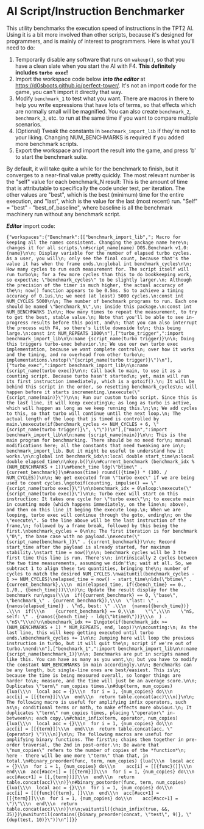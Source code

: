 # AI Script/Instruction Benchmarker
This utility benchmarks the execution speed of instructions in the TPT2 AI.
Using it is a bit more involved than other scripts, because it's designed for programmers, and is mainly of interest to programmers.
Here is what you'll need to do:

1. Temporarily disable any software that runs on `wakeup()`, so that you have a clean slate when you start the AI with F4. **This definitely includes `turbo exec`!**
2. Import the workspace code below ***into the editor*** at https://d0sboots.github.io/perfect-tower/.
   It's not an import code for the game, you can't import it directly that way.
3. Modify `benchmark_1` to test what you want. There are macros in there to help you write expressions that have lots of terms,
   so that effects which are normally small will be magnified. You can also create `benchmark_2`, `benchmark_3`, etc. to run at
   the same time if you want to compare multiple scenarios.
4. (Optional) Tweak the constants in `benchmark_import_lib` if they're not to your liking. Changing NUM_BENCHMARKS is required
   if you added more benchmark scripts.
5. Export the workspace and import the result into the game, and press 'b' to start the benchmark suite.

By default, it will take quite a while for the benchmark to finish, but it converges to a near-final value pretty quickly.
The most relevant number is the "self" value for each benchmark_N result: This is the amount of time that is attributable to specifically
the code under test, per iteration. The other values are "best", which is the best (minimum) time for the entire execution, and "last",
which is the value for the last (most recent) run. "Self" = "best" - "best_of_baseline", where baseline is all the benchmark machinery
run without any benchmark script.

***Editor*** import code:
```
{"workspaces":{"Benchmark":[["benchmark_import_lib","; Macro for keeping all the names consistent. Changing the package name here\n; changes it for all scripts.\n#script_name(name) D0S.Benchmark v1.0:{name}\n\n; Display variable for the number of elapsed turbo cycles. As a user, you will\n; only see the final count, because that's the value it has when the frame ends.\n:global int benchmark_cycles\n\n; How many cycles to run each measurement for. The script itself will run turbo\n; for a few more cycles than this to do bookkeeping work, so expect\n; \"benchmark_cycles\" to be slightly larger.\n; Although the precision of the timer is much higher, the actual accuracy of the\n; now() function appears to be 0.5ms. So to achieve a timing accuracy of 0.1us,\n; we need (at least) 5000 cycles.\n:const int NUM_CYCLES 5000\n\n; The number of benchmark programs to run. Each one should be named \"benchmark_N\",\n; inside this package.\n:const int NUM_BENCHMARKS 1\n\n; How many times to repeat the measurement, to try to get the best, stable value.\n; Note that you'll be able to see in-progress results before this point, and\n; that you can also interrupt the process with F4, so there's little downside to\n; this being large.\n:const int NUM_REPEATS 1000\n"],["turbo_trigger",":import benchmark_import_lib\n\n:name {script_name(turbo trigger)}\n\n; Doing this triggers turbo-exec behavior.\n; We use our own turbo exec implementation, because we want complete control\n; over how it works and the timing, and no overhead from other turbo\n; implementations.\nstop(\"{script_name(turbo trigger)}\")\n"],["turbo_exec",":import benchmark_import_lib\n\n:name {script_name(turbo exec)}\n\n; Call back to main, to use it as a counting script. Because turbo hasn't started\n; yet, main will run its first instruction immediately, which is a gotoif().\n; It will be behind this script in the order, so resetting benchmark_cycles\n; will happen before it starts incrementing.\nexecute(\"{script_name(main)}\")\n\n; Run our custom turbo script. Since this is the last line, it will keep executing\n; as long as turbo is active, which will happen as long as we keep running this.\n;\n; We add cycles to this, so that turbo will continue until the next loop.\n; The actual length of the loop that is timed is controlled by main.\nexecute(if(benchmark_cycles <= NUM_CYCLES + 6, \"{script_name(turbo trigger)}\", \"\"))\n"],["main",":import benchmark_import_lib\n\n:name {script_name(main)}\n\n; This is the main program for benchmarking. There should be no need for\n; manual modifications here; all the constants that need tweaking are in\n; benchmark_import_lib. But it might be useful to understand how it works.\n\n:global int benchmark_idx\n:local double start_time\n:local double elapsed_time\n\nkey.b()\n\n#current_benchmark (benchmark_idx % (NUM_BENCHMARKS + 1))\n#bench_time ldg(\"btime\" . {current_benchmark})\n#nanos(time) round(({time}) * (100. / NUM_CYCLES))\n\n; We get executed from \"turbo exec\" if we are being used to count cycles.\ngotoif(counting, impulse() == \"{script_name(turbo exec)}\")\n\nbenchmark_idx = 0\nloop:\nexecute(\"{script_name(turbo exec)}\")\n\n; Turbo exec will start on this instruction: It takes one cycle for \"turbo exec\"\n; to execute main in counting mode (which happens immediately, on the line\n; above), and then on this line it beging the execute loop.\n; When we are looping, turbo exec will continue through the goto, ending\n; on the \"execute\". So the line above will be the last instruction of the frame,\n; followed by a frame break, followed by this being the first.\nbenchmark_cycles = 0\n\n; The first iteration is for benchmark \"0\", the base case with no payload.\nexecute(\"{script_name(benchmark_)}\" . {current_benchmark})\n\n; Record start_time after the payload is already started, for maximum stability.\nstart_time = now()\n\n; benchmark_cycles will be 3 the first time this line is run. There's\n; intrinsically 2 cycles between the two time measurements, assuming we didn't\n; wait at all. So, we subtract 1 to align these two quantities, bringing the\n; number of cycles to match the desired NUM_CYCLES.\nwaituntil(benchmark_cycles - 1 >= NUM_CYCLES)\nelapsed_time = now() - start_time\nlds(\"btime\" . {current_benchmark},\\\n  min(elapsed_time, if({bench_time} == 0., 1./0., {bench_time}))\\\n)\n; Update the result display for the benchmark run\ngss(\\\n  if({current_benchmark} == 0, \"base\", \"benchmark_\" . {current_benchmark}),\\\n  \"last: \" . {nanos(elapsed_time)} . \"nS, best: \" .\\\n  {nanos({bench_time})} .\\\n  if(\\\n    {current_benchmark} == 0,\\\n    \"\",\\\n    \"nS, self: \" . {nanos({bench_time} - ldg(\"btime0\"))}\\\n  ) . \"nS\"\\\n)\n\nbenchmark_idx += 1\ngoto(if(benchmark_idx >= (NUM_BENCHMARKS + 1) * NUM_REPEATS, end, loop))\n\ncounting:\n; As the last line, this will keep getting executed until turbo ends.\nbenchmark_cycles += 1\n\n; Jumping here will loop the previous instruction in turbo, but it will quit the\n; script if we're out of turbo.\nend:\n"],["benchmark_1",":import benchmark_import_lib\n\n:name {script_name(benchmark_1)}\n\n; Benchmarks are put in scripts named like this. You can have as many as you want,\n; but you have to modify the constant NUM_BENCHMARKS in main accordingly.\n\n; Benchmarks can be any length, but single-line ones are best/easiest. This is\n; because the time is being measured overall, so longer things are harder to\n; measure, and the time will just be an average score.\n\n; Duplicates \"term\" num_copies times.\n#dup(term, num_copies) {lua(\\\n  local acc = {}\\\n  for i = 1, {num_copies} do\\\n    acc[i] = [[{term}]]\\\n  end\\\n  return table.concat(acc)\\\n)}\n\n; The following macro is useful for amplifying infix operators, such as\n; conditional terms or math, to make effects more obvious.\n; It duplicates \"term\" num_copies times, placing \"operator\" in-between\n; each copy.\n#chain_infix(term, operator, num_copies) {lua(\\\n  local acc = {}\\\n  for i = 1, {num_copies} do\\\n    acc[i] = [[{term}]]\\\n  end\\\n  return table.concat(acc, \" {operator} \")\\\n)}\n\n; The following macros are useful for amplifying binary functions. The first\n; chains them together in pre-order traversal, the 2nd in post-order.\n; Be aware that \"num_copies\" refers to the number of copies of the *function*\n; here - there will be one more \"term\" than that, in total.\n#binary_preorder(func, term, num_copies) {lua(\\\n  local acc = {}\\\n  for i = 1, {num_copies} do\\\n    acc[i] = [[{func}(]]\\\n  end\\\n  acc[#acc+1] = [[{term}]]\\\n  for i = 1, {num_copies} do\\\n    acc[#acc+1] = [[,{term})]]\\\n  end\\\n  return table.concat(acc)\\\n)}\n#binary_postorder(func, term, num_copies) {lua(\\\n  local acc = {}\\\n  for i = 1, {num_copies} do\\\n    acc[i] = [[{func}({term}, ]]\\\n  end\\\n  acc[#acc+1] = [[{term}]]\\\n  for i = 1, {num_copies} do\\\n    acc[#acc+1] = \")\"\\\n  end\\\n  return table.concat(acc)\\\n)}\n\n;waituntil({chain_infix(true, &&, 35)})\nwaituntil(contains({binary_preorder(concat, \"test\", 9)}, \"{dup(test, 10)}\"))\n"]]}}
```
